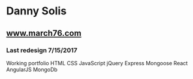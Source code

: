 # Danny Solis
## www.march76.com
### Last redesign 7/15/2017
Working portfolio
HTML
CSS
JavaScript
jQuery
Express
Mongoose
React
AngularJS
MongoDb
